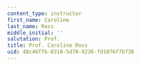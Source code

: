 ```yaml
---
content_type: instructor
first_name: Caroline
last_name: Ross
middle_initial: ''
salutation: Prof.
title: Prof. Caroline Ross
uid: 48c46ffb-0318-5d70-9236-fd1076f7b738
---
```

